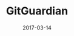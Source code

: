 ---
title: "GitGuardian"
excerpt: "GitHub + Guardian News."
category: "Behance"
date: 2017-03-14
link: https://www.behance.net/gallery/50180493/GitGuardian
header:
  image: https://github.com/fvcproductions/cmtech-assignment-1/raw/master/assets/img/screenshot.png
  teaser: https://github.com/fvcproductions/cmtech-assignment-1/raw/master/assets/img/screenshot.png
---